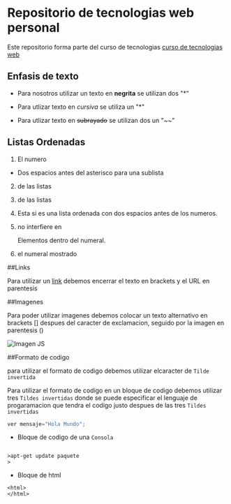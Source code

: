 # Repositorio de tecnologias web personal

Este repositorio forma parte del curso de tecnologias [curso de tecnologias web](https://github.com/adrianeguez/Tec_Web_Js_2016_B)


## Enfasis de texto

* Para nosotros utilizar un texto en **negrita** se utilizan dos "*"

* Para utlizar texto en *cursiva* se utiliza un "*"

* Para utlizar texto en ~~subrayado~~ se utilizan dos un "~~"

## Listas Ordenadas

1. El numero
  * Dos espacios antes del asterisco para una sublista
2. de las listas
2. de las listas
  1. Esta si es una lista ordenada con dos espacios antes de los numeros.
3. no interfiere en

   Elementos dentro del numeral.
   
6. el numeral mostrado

##Links

Para utilizar un [link](https://github.com/mauseb20/Tec_Web_MC) debemos encerrar el texto en brackets y el URL en parentesis


##Imagenes

Para poder utilizar imagenes debemos colocar un texto alternativo en brackets [] despues del caracter de exclamacion, seguido por la imagen en parentesis ()


![Imagen JS](https://camo.githubusercontent.com/891e94cd8dda7f40f451bb27067be513c230318a/68747470733a2f2f7261772e6769746875622e636f6d2f766f6f646f6f74696b69676f642f6c6f676f2e6a732f6d61737465722f626f676a732f6a732e706e67 "JavaScript")

##Formato de codigo

para utilizar el formato de codigo debemos utilizar elcaracter de `Tilde invertida`


Para utilizar el formato de codigo en un bloque de codigo debemos utilizar tres `Tildes invertidas` donde se puede especificar el lenguaje de progaramacion que tendra el codigo justo despues de las tres `Tildes invertidas`

```javascript
ver mensaje="Hola Mundo";
```

* Bloque de codigo de una `Consola`

```

>apt-get update paquete
>

```

* Bloque de html
```
<html>
</html>
```